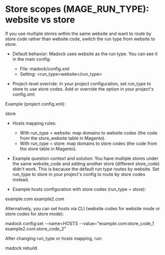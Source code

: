 # Store scopes (MAGE_RUN_TYPE): website vs store

If you use multiple stores within the same website and want to route by store code rather than website code, switch the run type from website to store.

- Default behavior: Madock uses website as the run type. You can see it in the main config:
  - File: madock/config.xml
  - Setting: <nginx><run_type>website</run_type></nginx>

- Project-level override: In your project configuration, set run_type to store to use store codes. Add or override the option in your project's config.xml:

Example (project config.xml):

<nginx>
    <run_type>store</run_type>
</nginx>

- Hosts mapping rules:
  - With run_type = website: map domains to website codes (the code from the store_website table in Magento).
  - With run_type = store: map domains to store codes (the code from the store table in Magento).

- Example question context and solution:
  You have multiple stores under the same website_code and adding another store (different store_code) didn't work. This is because the default run type routes by website. Set run_type to store in your project's config to route by store codes instead.

- Example hosts configuration with store codes (run_type = store):

<hosts>
    <store_code_1>
        <name>example.com</name>
    </store_code_1>
    <store_code_2>
        <name>example2.com</name>
    </store_code_2>
</hosts>

Alternatively, you can set hosts via CLI (website codes for website mode or store codes for store mode):

madock config:set --name=HOSTS --value="example.com:store_code_1 example2.com:store_code_2"

After changing run_type or hosts mapping, run:

madock rebuild
